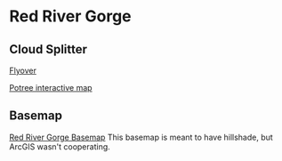 # Red River Gorge

## Cloud Splitter
[Flyover](https://youtu.be/L0mQj61p_l0)

[Potree interactive map](potree/index.html)

## Basemap

[Red River Gorge Basemap](basemap/Layout.pdf)
This basemap is meant to have hillshade, but ArcGIS wasn't cooperating.


